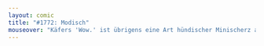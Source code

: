 ```yaml
---
layout: comic
title: "#1772: Modisch"
mouseover: "Käfers 'Wow.' ist übrigens eine Art hündischer Minischerz als Antwort auf das 'ReBell'. Ähem."
---
```

